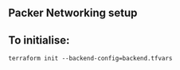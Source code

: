 ## Packer Networking setup

## To initialise:
```
terraform init --backend-config=backend.tfvars
```

